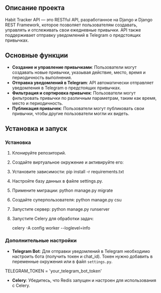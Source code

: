 ## Описание проекта

Habit Tracker API — это RESTful API, разработанное на Django и Django REST Framework, которое позволяет пользователям создавать, управлять и отслеживать свои ежедневные привычки. API также поддерживает отправку уведомлений в Telegram о предстоящих привычках.

## Основные функции

- **Создание и управление привычками**: Пользователи могут создавать новые привычки, указывая действие, место, время и периодичность выполнения.
- **Отправка уведомлений в Telegram**: API автоматически отправляет уведомления в Telegram о предстоящих привычках.
- **Фильтрация и сортировка привычек**: Пользователи могут фильтровать привычки по различным параметрам, таким как время, место и периодичность.
- **Публикация привычек**: Пользователи могут публиковать свои привычки, чтобы другие пользователи могли их видеть.

## Установка и запуск

### Установка

1. Клонируйте репозиторий.

2. Создайте виртуальное окружение и активируйте его:

3. Установите зависимости:
   pip install -r requirements.txt

4. Настройте базу данных в файле settings.py.

5. Примените миграции:
   python manage.py migrate
  
6. Создайте суперпользователя:
   python manage.py csu

7. Запустите сервер:
   python manage.py runserver

8. Запустите Celery для обработки задач:

   celery -A config worker --loglevel=info

### Дополнительные настройки

- **Telegram Bot**: Для отправки уведомлений в Telegram необходимо настроить бота (получить токен и chat_id). Токен нужно добавить в переменные окружения или в файл `settings.py`.

TELEGRAM_TOKEN = 'your_telegram_bot_token'

- **Celery**: Убедитесь, что Redis запущен и настроен для использования с Celery.
